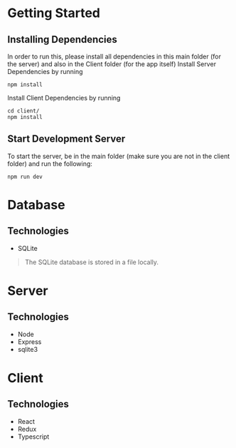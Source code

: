 # Getting Started
## Installing Dependencies
In order to run this, please install all dependencies in this main folder (for the server) and also in the Client folder (for the app itself)
Install Server Dependencies by running
```
npm install
```
Install Client Dependencies by running
```
cd client/
npm install
```

## Start Development Server
To start the server, be in the main folder (make sure you are not in the client folder) and run the following:
```
npm run dev
```

# Database
## Technologies
* SQLite
> The SQLite database is stored in a file locally.

# Server
## Technologies
* Node
* Express
* sqlite3

# Client
## Technologies
* React
* Redux
* Typescript
